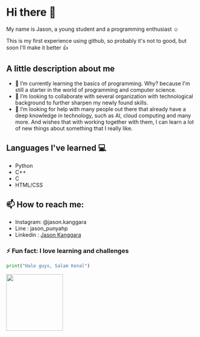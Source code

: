 # Hi there 👋

My name is Jason, a young student and a programming enthusiast ☺️

This is my first experience using github, so probably it's not to good, but soon I'll make it better 👍

## A little description about me
- 🌱 I’m currently learning the basics of programming. Why? because I'm still a starter in the world of programming and computer science.
- 👯 I’m looking to collaborate with several organization with technological background to further sharpen my newly found skills.
- 🤔 I’m looking for help with many people out there that already have a deep knowledge in technology, such as AI, cloud computing and many more.
    And wishes that with working together with them, I can learn a lot of new things about something that I really like.
    
## Languages I've learned 💻

- Python
- C++
- C
- HTML/CSS

## 📫 How to reach me: 
- Instagram: @jason.kanggara
- Line     : jason_punyahp
- Linkedin : [Jason Kanggara](linkedin.com/in/jason-kanggara-423b011a9)
                     
### ⚡ Fun fact: I love learning and challenges

```python
print("Halo guys, Salam Kenal")
```

<img src="https://media4.giphy.com/media/YrZECW1GgBkqat6F0B/giphy.gif" width="150">
